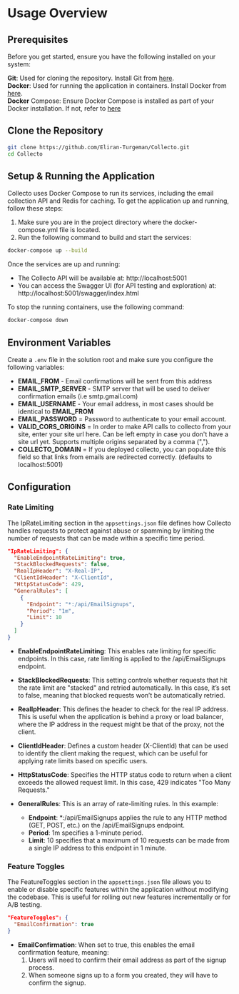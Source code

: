# Usage Overview

## Prerequisites

Before you get started, ensure you have the following installed on your system:

**Git**: Used for cloning the repository. Install Git from [here](https://git-scm.com/downloads).  
**Docker**: Used for running the application in containers. Install Docker from [here](https://docs.docker.com/engine/install/).  
**Docker** Compose: Ensure Docker Compose is installed as part of your Docker installation. If not, refer to [here](https://docs.docker.com/engine/install/)  

## Clone the Repository

```bash
git clone https://github.com/Eliran-Turgeman/Collecto.git
cd Collecto
```

## Setup & Running the Application

Collecto uses Docker Compose to run its services, including the email collection API and Redis for caching. To get the application up and running, follow these steps:

1. Make sure you are in the project directory where the docker-compose.yml file is located.
2. Run the following command to build and start the services:

```bash
docker-compose up --build
```

Once the services are up and running:

* The Collecto API will be available at: http://localhost:5001
* You can access the Swagger UI (for API testing and exploration) at: http://localhost:5001/swagger/index.html

To stop the running containers, use the following command:

```bash
docker-compose down
```


## Environment Variables

Create a `.env` file in the solution root and make sure you configure the following variables:

- **EMAIL_FROM** - Email confirmations will be sent from this address
- **EMAIL_SMTP_SERVER** - SMTP server that will be used to deliver confirmation emails (i.e smtp.gmail.com)
- **EMAIL_USERNAME** - Your email address, in most cases should be identical to **EMAIL_FROM**
- **EMAIL_PASSWORD** = Password to authenticate to your email account.
- **VALID_CORS_ORIGINS** = In order to make API calls to collecto from your site, enter your site url here.
Can be left empty in case you don't have a site url yet.
Supports multiple origins separated by a comma (",").
- **COLLECTO_DOMAIN** = If you deployed collecto, you can populate this field so that links from emails are redirected correctly. (defaults to localhost:5001)

## Configuration

### Rate Limiting

The IpRateLimiting section in the `appsettings.json` file defines how Collecto handles requests to protect against abuse or spamming by limiting the number of requests that can be made within a specific time period.

```json
"IpRateLimiting": {
  "EnableEndpointRateLimiting": true,
  "StackBlockedRequests": false,
  "RealIpHeader": "X-Real-IP",
  "ClientIdHeader": "X-ClientId",
  "HttpStatusCode": 429,
  "GeneralRules": [
    {
      "Endpoint": "*:/api/EmailSignups",
      "Period": "1m",
      "Limit": 10
    }
  ]
}
```

* **EnableEndpointRateLimiting**: This enables rate limiting for specific endpoints. In this case, rate limiting is applied to the /api/EmailSignups endpoint.

* **StackBlockedRequests**: This setting controls whether requests that hit the rate limit are "stacked" and retried automatically. In this case, it’s set to false, meaning that blocked requests won’t be automatically retried.

* **RealIpHeader**: This defines the header to check for the real IP address. This is useful when the application is behind a proxy or load balancer, where the IP address in the request might be that of the proxy, not the client.

* **ClientIdHeader**: Defines a custom header (X-ClientId) that can be used to identify the client making the request, which can be useful for applying rate limits based on specific users.

* **HttpStatusCode**: Specifies the HTTP status code to return when a client exceeds the allowed request limit. In this case, 429 indicates "Too Many Requests."

* **GeneralRules**: This is an array of rate-limiting rules. In this example:
    * **Endpoint**: *:/api/EmailSignups applies the rule to any HTTP method (GET, POST, etc.) on the /api/EmailSignups endpoint.
    * **Period**: 1m specifies a 1-minute period.
    * **Limit**: 10 specifies that a maximum of 10 requests can be made from a single IP address to this endpoint in 1 minute.

### Feature Toggles

The FeatureToggles section in the `appsettings.json` file allows you to enable or disable specific features within the application without modifying the codebase. This is useful for rolling out new features incrementally or for A/B testing.

```json
"FeatureToggles": {
  "EmailConfirmation": true
}
```

* **EmailConfirmation**: When set to true, this enables the email confirmation feature, meaning:
    1. Users will need to confirm their email address as part of the signup process.
    2. When someone signs up to a form you created, they will have to confirm the signup.